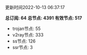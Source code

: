 更新时间2022-10-13 06:37:17

**总订阅: 64**
**总节点: 4391**
**有效节点: 517**
- trojan节点: 55
- v2ray节点: 333
- ss节点: 126
- ssr节点: 3
